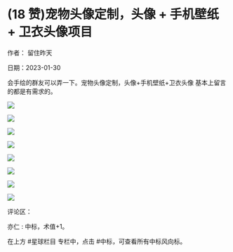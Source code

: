 
# (18 赞)宠物头像定制，头像 + 手机壁纸 + 卫衣头像项目

作者：  留住昨天

日期：2023-01-30

 

 

会手绘的群友可以弄一下。宠物头像定制，头像+手机壁纸+卫衣头像  基本上留言的都是有需求的。

![](img/chongwu_1647.png)

 

 

![](img/chongwu_1652.png)

 

 

![](img/chongwu_1657.png)

 

 

![](img/chongwu_1662.png)

 

 

![](img/chongwu_1667.png)

 

 

![](img/chongwu_1672.png)

 

 

![](img/chongwu_1677.png)

 

 

![](img/chongwu_1682.png)

评论区：

亦仁 : 中标，术值+1。

在上方 #星球栏目  专栏中，点击 #中标，可查看所有中标风向标。
